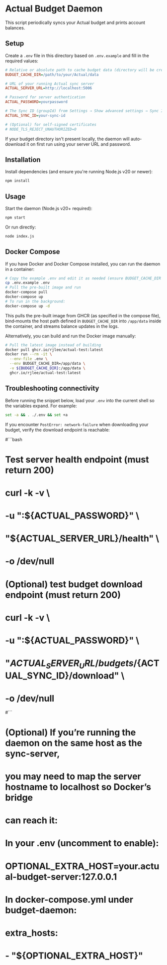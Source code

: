 # Actual Budget Daemon

This script periodically syncs your Actual budget and prints account balances.

## Setup

Create a `.env` file in this directory based on `.env.example` and fill in the required values:

```ini
# Relative or absolute path to cache budget data (directory will be created if missing)
BUDGET_CACHE_DIR=/path/to/your/Actual/data

# URL of your running Actual sync server
ACTUAL_SERVER_URL=http://localhost:5006

# Password for server authentication
ACTUAL_PASSWORD=yourpassword

# The Sync ID (groupId) from Settings → Show advanced settings → Sync ID
ACTUAL_SYNC_ID=your-sync-id

# (Optional) for self-signed certificates
# NODE_TLS_REJECT_UNAUTHORIZED=0
```

If your budget directory isn't present locally, the daemon will auto-download it on first run using your server URL and password.

## Installation

Install dependencies (and ensure you're running Node.js v20 or newer):

```bash
npm install
```

## Usage

Start the daemon (Node.js v20+ required):

```bash
npm start
```

Or run directly:

```bash
node index.js
```

## Docker Compose

If you have Docker and Docker Compose installed, you can run the daemon in a container:

```bash
# Copy the example .env and edit it as needed (ensure BUDGET_CACHE_DIR is an absolute host path)
cp .env.example .env
# Pull the pre-built image and run
docker-compose pull
docker-compose up
# To run in the background:
docker-compose up -d
```

This pulls the pre-built image from GHCR (as specified in the compose file), bind‑mounts the host path defined in `BUDGET_CACHE_DIR` into `/app/data` inside the container, and streams balance updates in the logs.

Alternatively, you can build and run the Docker image manually:

```bash
# Pull the latest image instead of building
docker pull ghcr.io/rjlee/actual-test:latest
docker run --rm -it \
  --env-file .env \
  --env BUDGET_CACHE_DIR=/app/data \
  -v ${BUDGET_CACHE_DIR}:/app/data \
  ghcr.io/rjlee/actual-test:latest
```

## Troubleshooting connectivity

Before running the snippet below, load your `.env` into the current shell so the variables expand. For example:

```bash
set -a && . ./.env && set +a
```

If you encounter `PostError: network-failure` when downloading your budget, verify the download endpoint is reachable:

#```bash
# Test server health endpoint (must return 200)
# curl -k -v \
#   -u ":${ACTUAL_PASSWORD}" \
#   "${ACTUAL_SERVER_URL}/health" \
#   -o /dev/null
#
# (Optional) test budget download endpoint (must return 200)
# curl -k -v \
#   -u ":${ACTUAL_PASSWORD}" \
#   "${ACTUAL_SERVER_URL}/budgets/${ACTUAL_SYNC_ID}/download" \
#   -o /dev/null
#```
#
# (Optional) If you’re running the daemon on the same host as the sync-server,
# you may need to map the server hostname to localhost so Docker’s bridge
# can reach it:
#
# In your .env (uncomment to enable):
# OPTIONAL_EXTRA_HOST=your.actual-budget-server:127.0.0.1
#
# In docker-compose.yml under budget-daemon:
# extra_hosts:
#   - "${OPTIONAL_EXTRA_HOST}"

